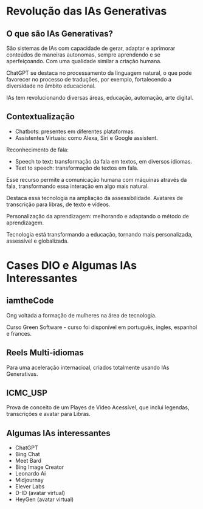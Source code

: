 # Revolução das IAs Generativas

## O que são IAs Generativas?

São sistemas de IAs com capacidade de gerar, adaptar e aprimorar conteúdos de maneiras autonomas, sempre aprendendo e se aperfeiçoando. Com uma qualidade similar a criação humana.

ChatGPT se destaca no processamento da linguagem natural, o que pode favorecer no processo de traduções, por exemplo, fortalecendo a diversidade no âmbito educacional.

IAs tem revolucionando diversas áreas, educação, automação, arte digital.

## Contextualização 

- Chatbots: presentes em diferentes plataformas. 
- Assistentes Virtuais: como Alexa, Siri e Google assistent.

Reconhecimento de fala:

- Speech to text: transformação da fala em textos, em diversos idiomas.
- Text to speech: transformação de textos em fala. 

Esse recurso permite a comunicação humana com máquinas através da fala, transformando essa interação em algo mais natural.

Destaca essa tecnologia na ampliação da assessibilidade. Avatares de transcrição para libras, de texto e vídeos.

Personalização da aprendizagem: melhorando e adaptando o método de aprendizagem.

Tecnologia está transformando a educação, tornando mais personalizada, assessível e globalizada.

# Cases DIO e Algumas IAs Interessantes

## iamtheCode

Ong voltada a formação de mulheres na área de tecnologia. 

Curso Green Software - curso foi disponível em português, ingles, espanhol e frances.

## Reels Multi-idiomas

Para uma aceleração internacioal, criados totalmente usando IAs Generativas. 

## ICMC_USP

Prova de conceito de um Playes de Video Acessível, que inclui legendas, transcrições e avatar para Libras.

## Algumas IAs interessantes

- ChatGPT
- Bing Chat
- Meet Bard
- Bing Image Creator
- Leonardo Ai
- Midjournay
- Elever Labs
- D-ID (avatar virtual)
- HeyGen (avatar virtual)


